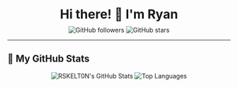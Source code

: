 <div align="center">
  <h1 style="margin: 10px 0;">Hi there! 👋 I'm Ryan</h1>

  <p style="margin: 10px 0;">
    <img src="https://img.shields.io/github/followers/RSKELT0N?label=Follow&style=social" alt="GitHub followers" />
    <img src="https://img.shields.io/github/stars/RSKELT0N?style=social" alt="GitHub stars" />
  </p>
</div>

---

## 🚀 My GitHub Stats

<div align="center">
  <img src="https://github-readme-stats.vercel.app/api?username=RSKELT0N&show_icons=true&hide_border=true&count_private=true&theme=radical" alt="RSKELT0N's GitHub Stats" />
  <img src="https://github-readme-stats.vercel.app/api/top-langs/?username=RSKELT0N&layout=compact&hide_border=true&theme=radical" alt="Top Languages" />
</div>

